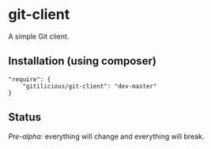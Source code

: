 # git-client

A simple Git client.

## Installation (using composer)

    "require": {
        "gitilicious/git-client": "dev-master"
    }

## Status

*Pre-alpha:* everything will change and everything will break.
